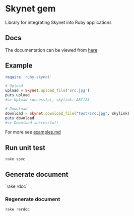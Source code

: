 # Skynet gem

Library for integrating Skynet into Ruby applications

## Docs

The documentation can be viewed from [here](https://beyarz.github.io/ruby-skynet/)

## Example

```ruby
require 'ruby-skynet'

# Upload
upload = Skynet.upload_file('src.jpg')
puts upload
#=> Upload successful, skylink: ABC123

# Download
download = Skynet.download_file("test/src.jpg", skylink)
puts download
#=> Download successful!
```

For more see [examples.md](EXAMPLES.md)

## Run unit test

`rake spec`

## Generate document

`rake rdoc``

### Regenerate document

`rake rerdoc`
